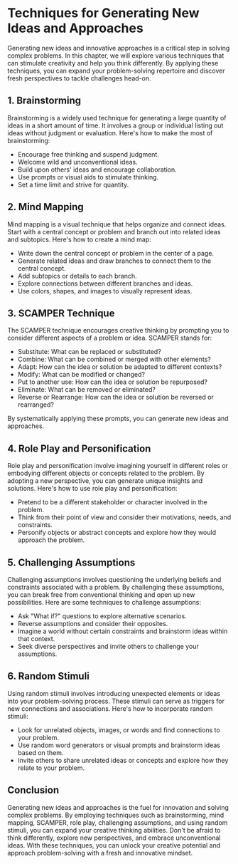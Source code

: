 Techniques for Generating New Ideas and Approaches
=============================================================

Generating new ideas and innovative approaches is a critical step in solving complex problems. In this chapter, we will explore various techniques that can stimulate creativity and help you think differently. By applying these techniques, you can expand your problem-solving repertoire and discover fresh perspectives to tackle challenges head-on.

1\. **Brainstorming**
--------------------

Brainstorming is a widely used technique for generating a large quantity of ideas in a short amount of time. It involves a group or individual listing out ideas without judgment or evaluation. Here's how to make the most of brainstorming:

* Encourage free thinking and suspend judgment.
* Welcome wild and unconventional ideas.
* Build upon others' ideas and encourage collaboration.
* Use prompts or visual aids to stimulate thinking.
* Set a time limit and strive for quantity.

2\. **Mind Mapping**
-------------------

Mind mapping is a visual technique that helps organize and connect ideas. Start with a central concept or problem and branch out into related ideas and subtopics. Here's how to create a mind map:

* Write down the central concept or problem in the center of a page.
* Generate related ideas and draw branches to connect them to the central concept.
* Add subtopics or details to each branch.
* Explore connections between different branches and ideas.
* Use colors, shapes, and images to visually represent ideas.

3\. **SCAMPER Technique**
------------------------

The SCAMPER technique encourages creative thinking by prompting you to consider different aspects of a problem or idea. SCAMPER stands for:

* Substitute: What can be replaced or substituted?
* Combine: What can be combined or merged with other elements?
* Adapt: How can the idea or solution be adapted to different contexts?
* Modify: What can be modified or changed?
* Put to another use: How can the idea or solution be repurposed?
* Eliminate: What can be removed or eliminated?
* Reverse or Rearrange: How can the idea or solution be reversed or rearranged?

By systematically applying these prompts, you can generate new ideas and approaches.

4\. **Role Play and Personification**
------------------------------------

Role play and personification involve imagining yourself in different roles or embodying different objects or concepts related to the problem. By adopting a new perspective, you can generate unique insights and solutions. Here's how to use role play and personification:

* Pretend to be a different stakeholder or character involved in the problem.
* Think from their point of view and consider their motivations, needs, and constraints.
* Personify objects or abstract concepts and explore how they would approach the problem.

5\. **Challenging Assumptions**
------------------------------

Challenging assumptions involves questioning the underlying beliefs and constraints associated with a problem. By challenging these assumptions, you can break free from conventional thinking and open up new possibilities. Here are some techniques to challenge assumptions:

* Ask "What if?" questions to explore alternative scenarios.
* Reverse assumptions and consider their opposites.
* Imagine a world without certain constraints and brainstorm ideas within that context.
* Seek diverse perspectives and invite others to challenge your assumptions.

6\. **Random Stimuli**
---------------------

Using random stimuli involves introducing unexpected elements or ideas into your problem-solving process. These stimuli can serve as triggers for new connections and associations. Here's how to incorporate random stimuli:

* Look for unrelated objects, images, or words and find connections to your problem.
* Use random word generators or visual prompts and brainstorm ideas based on them.
* Invite others to share unrelated ideas or concepts and explore how they relate to your problem.

Conclusion
----------

Generating new ideas and approaches is the fuel for innovation and solving complex problems. By employing techniques such as brainstorming, mind mapping, SCAMPER, role play, challenging assumptions, and using random stimuli, you can expand your creative thinking abilities. Don't be afraid to think differently, explore new perspectives, and embrace unconventional ideas. With these techniques, you can unlock your creative potential and approach problem-solving with a fresh and innovative mindset.
